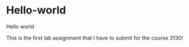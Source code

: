 # Hello-world

Hello world

This is the first lab assignment that I have to submit for the course 3130!
